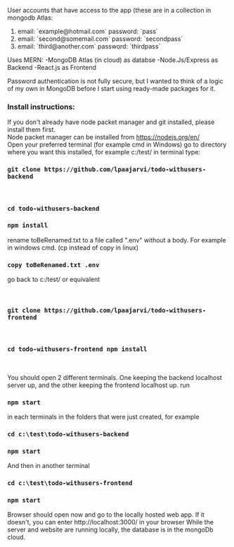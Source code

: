 User accounts that have access to the app (these are in a collection in mongodb Atlas:

<ol>
<li> email: `example@hotmail.com` password: `pass` </li>
<li> email: `second@somemail.com` password: `secondpass`</li>
<li> email: `third@another.com` password: `thirdpass`</li>
</ol>

Uses MERN:
-MongoDB Atlas (in cloud) as databse
-Node.Js/Express as Backend
-React.js as Frontend

Password authentication is not fully secure, but I wanted to think of a logic of my own in MongoDB before I start using ready-made packages for it. 


<h3>Install instructions:</h3>

If you don't already have node packet manager and git installed, please install them first.   
Node packet manager can be installed from https://nodejs.org/en/    
Open your preferred terminal (for example cmd in Windows) go to directory where you want this installed, for example c:/test/ in terminal type: 
<p />

### `git clone https://github.com/lpaajarvi/todo-withusers-backend`
<br />

### `cd todo-withusers-backend`
### `npm install`




rename toBeRenamed.txt to a file called \".env\" without a body. For example in windows cmd. (cp instead of copy in linux) 

### `copy toBeRenamed.txt .env`


<p>
 
go back to c:/test/ or equivalent 
</p>

<br/>

### `git clone https://github.com/lpaajarvi/todo-withusers-frontend`
<br />

### `cd todo-withusers-frontend npm install`
<br />

You should open 2 different terminals. One keeping the backend localhost server up, and the other keeping the frontend localhost up. run 

### `npm start`

 in each terminals in the folders that were just created, for example  

### `cd c:\test\todo-withusers-backend`
### `npm start`

And then in another terminal  


### `cd c:\test\todo-withusers-frontend`
### `npm start`

Browser should open now and go to the locally hosted web app. If it doesn't, you can enter http://localhost:3000/ in your browser  While the server and website are running locally, the database is in the mongoDb cloud.






